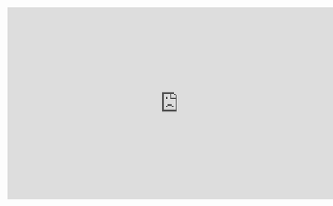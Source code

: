 <iframe width="768" height="432" src="https://miro.com/app/live-embed/uXjVM8yXSm4=/?moveToViewport=-503,-263,1004,525&embedId=849285661629" frameborder="0" scrolling="no" allow="fullscreen; clipboard-read; clipboard-write" allowfullscreen></iframe>


